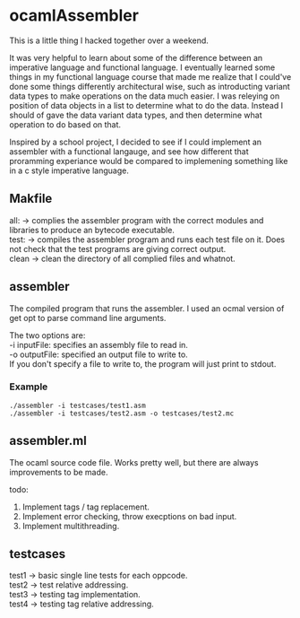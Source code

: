 # ocamlAssembler
This is a little thing I hacked together over a weekend.

It was very helpful to learn about some of the difference between an imperative language and functional language. I eventually learned some things in my functional language course that made me realize that I could've done some things differently architectural wise, such as introducting variant data types to make operations on the data much easier. I was releying on position of data objects in a list to determine what to do the data. Instead I should of gave the data variant data types, and then determine what operation to do based on that.  

Inspired by a school project, I decided to see if I could implement
an assembler with a functional langauge, and see how different that
proramming experiance would be compared to implemening something like
in a c style imperative language. 



## Makfile
all: -> complies the assembler program with the correct 
		modules and libraries to produce an bytecode executable.  
test: -> compiles the assembler program and runs each test file on it. 
		 Does not check that the test programs are giving correct output.  
clean -> clean the directory of all complied files and whatnot.   

## assembler
The compiled program that runs the assembler. 
I used an ocmal version of get opt to parse command line arguments. 

The two options are:  
	-i inputFile: specifies an assembly file to read in.  
	-o outputFile: specified an output file to write to.   
				   If you don't specify a file to write to, 
				   the program will just print to stdout. 

### Example 
	./assembler -i testcases/test1.asm 
	./assembler -i testcases/test2.asm -o testcases/test2.mc


## assembler.ml 
The ocaml source code file. 
Works pretty well, but there are always improvements to be made. 

todo:  
1. Implement tags / tag replacement. 
2. Implement error checking, throw execptions on bad input. 
3. Implement multithreading. 


## testcases
test1 -> basic single line tests for each oppcode.  
test2 -> test relative addressing.  
test3 -> testing tag implementation.   
test4 -> testing tag relative addressing.   
